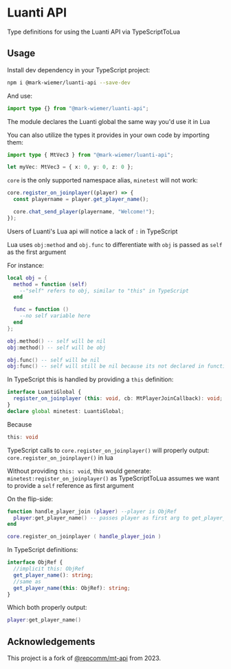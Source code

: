 # Luanti API

Type definitions for using the Luanti API via TypeScriptToLua

## Usage

Install dev dependency in your TypeScript project:

```sh
npm i @mark-wiemer/luanti-api --save-dev
```

And use:

```ts
import type {} from "@mark-wiemer/luanti-api";
```

The module declares the Luanti global the same way you'd use it in Lua

You can also utilize the types it provides in your own code by importing them:

```ts
import type { MtVec3 } from "@mark-wiemer/luanti-api";

let myVec: MtVec3 = { x: 0, y: 0, z: 0 };
```

`core` is the only supported namespace alias, `minetest` will not work:

```ts
core.register_on_joinplayer((player) => {
  const playername = player.get_player_name();

  core.chat_send_player(playername, "Welcome!");
});
```

Users of Luanti's Lua api will notice a lack of `:` in TypeScript

Lua uses `obj:method` and `obj.func` to differentiate with `obj` is passed as `self` as the first argument

For instance:

```lua
local obj = {
  method = function (self)
    --"self" refers to obj, similar to "this" in TypeScript
  end

  func = function ()
    --no self variable here
  end
};

obj.method() -- self will be nil
obj:method() -- self will be obj

obj.func() -- self will be nil
obj:func() -- self will still be nil because its not declared in function args
```

In TypeScript this is handled by providing a `this` definition:

```ts
interface LuantiGlobal {
  register_on_joinplayer (this: void, cb: MtPlayerJoinCallback): void;
}
declare global minetest: LuantiGlobal;
```

Because

```ts
this: void
```

TypeScript calls to `core.register_on_joinplayer()` will properly output:
`core.register_on_joinplayer()` in lua

Without providing `this: void`, this would generate:
`minetest:register_on_joinplayer()` as TypeScriptToLua assumes we want to provide a `self` reference as first argument

On the flip-side:

```lua
function handle_player_join (player) --player is ObjRef
  player:get_player_name() -- passes player as first arg to get_player_name code
end

core.register_on_joinplayer ( handle_player_join )
```

In TypeScript definitions:

```ts
interface ObjRef {
  //implicit this: ObjRef
  get_player_name(): string;
  //same as
  get_player_name(this: ObjRef): string;
}
```

Which both properly output:

```lua
player:get_player_name()
```

## Acknowledgements

This project is a fork of [@repcomm/mt-api](https://github.com/RepComm/mt-api) from 2023.
